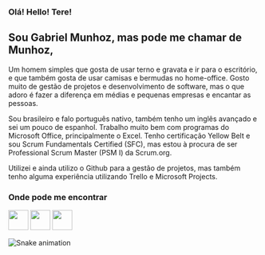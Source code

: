 ### Olá! Hello! Tere! 

## Sou Gabriel Munhoz, mas pode me chamar de Munhoz,

Um homem simples que gosta de usar terno e gravata e ir para o escritório, e que também gosta de usar camisas e bermudas no home-office. Gosto muito de gestão de projetos e desenvolvimento de software, mas o que adoro é fazer a diferença em médias e pequenas empresas e encantar as pessoas.

Sou brasileiro e falo português nativo, também tenho um inglês avançado e sei um pouco de espanhol. Trabalho muito bem com programas do Microsoft Office, principalmente o Excel. Tenho certificação Yellow Belt e sou Scrum Fundamentals Certified (SFC), mas estou à procura de ser Professional Scrum Master (PSM I) da Scrum.org.

Utilizei e ainda utilizo o Github para a gestão de projetos, mas também tenho alguma experiência utilizando Trello e Microsoft Projects.

### Onde pode me encontrar

<div>
<a href="https://www.linkedin.com/in/grmunhoz"" target="_blank"><img src="https://cdn-icons-png.flaticon.com/512/145/145807.png" width="40" height="40" target="_blank"></a>
<a href="https://www.instagram.com/grmunhoz" target="_blank"><img src="https://cdn-icons-png.flaticon.com/512/3955/3955024.png" width="40" height="40" target="_blank"></a>
<a href = "mailto:grmunhoz7@gmail.com"><img src="https://cdn-icons-png.flaticon.com/512/6901/6901147.png" width="40" height="40" target="_blank"></a>
</div>

![Snake animation](https://github.com/gabriel-munhoz/gabriel-munhoz/blob/output/github-contribution-grid-snake.svg)
 
